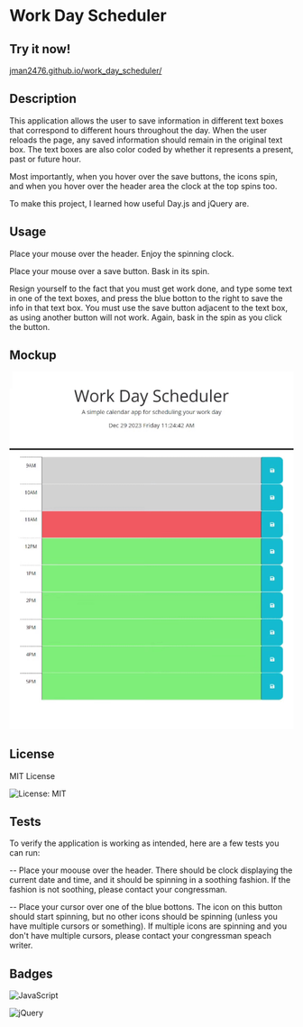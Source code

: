 # Work Day Scheduler

## Try it now!
[jman2476.github.io/work_day_scheduler/](https://jman2476.github.io/work_day_scheduler/)


## Description
This application allows the user to save information in different text boxes that correspond to different hours throughout the day. When the user reloads the page, any saved information should remain in the original text box. The text boxes are also color coded by whether it represents a present, past or future hour.

Most importantly, when you hover over the save buttons, the icons spin, and when you hover over the header area the clock at the top spins too.

To make this project, I learned how useful Day.js and jQuery are.

## Usage
Place your mouse over the header. Enjoy the spinning clock.

Place your mouse over a save button. Bask in its spin.

Resign yourself to the fact that you must get work done, and type some text in one of the text boxes, and press the blue botton to the right to save the info in that text box. You must use the save button adjacent to the text box, as using another button will not work. Again, bask in the spin as you click the button.

## Mockup
![Demonstration](./Assets/schedulerMockup.gif)

## License
MIT License

![License: MIT](https://img.shields.io/badge/License-MIT-yellow.svg)

## Tests
To  verify the application is working as intended, here are a few tests you can run:

-- Place your moouse over the header. There should be clock displaying the current date and time, and it should be spinning in a soothing fashion. If the fashion is not soothing, please contact your congressman.

-- Place your cursor over one of the blue bottons. The icon on this button should start spinning, but no other icons should be spinning (unless you have multiple cursors or something). If multiple icons are spinning and you don't have multiple cursors, please contact your congressman speach writer.


## Badges

![JavaScript](https://img.shields.io/badge/javascript-%23323330.svg?style=for-the-badge&logo=javascript&logoColor=%23F7DF1E)

![jQuery](https://img.shields.io/badge/jquery-%230769AD.svg?style=for-the-badge&logo=jquery&logoColor=white)